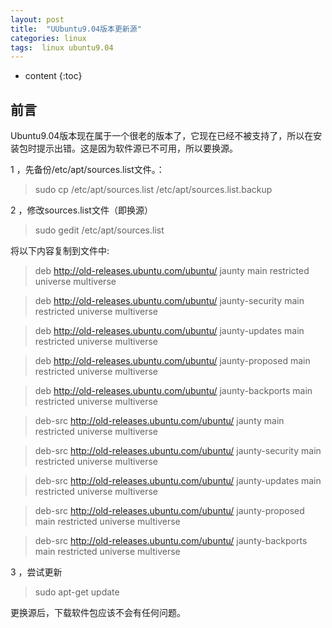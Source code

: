 ```yaml
---
layout: post
title:  "UUbuntu9.04版本更新源"
categories: linux
tags:  linux ubuntu9.04  
---
```


* content
{:toc}

## 前言

Ubuntu9.04版本现在属于一个很老的版本了，它现在已经不被支持了，所以在安装包时提示出错。这是因为软件源已不可用，所以要换源。




1 ，先备份/etc/apt/sources.list文件。：
>  sudo cp /etc/apt/sources.list /etc/apt/sources.list.backup

2 ，修改sources.list文件（即换源）
> sudo gedit /etc/apt/sources.list

将以下内容复制到文件中:
> deb http://old-releases.ubuntu.com/ubuntu/ jaunty main restricted universe multiverse

>  deb http://old-releases.ubuntu.com/ubuntu/ jaunty-security main restricted universe multiverse
 
>  deb http://old-releases.ubuntu.com/ubuntu/ jaunty-updates main restricted universe multiverse

>  deb http://old-releases.ubuntu.com/ubuntu/ jaunty-proposed main restricted universe multiverse

>  deb http://old-releases.ubuntu.com/ubuntu/ jaunty-backports main restricted universe multiverse

>  deb-src http://old-releases.ubuntu.com/ubuntu/ jaunty main restricted universe multiverse

>  deb-src http://old-releases.ubuntu.com/ubuntu/ jaunty-security main restricted universe multiverse

>  deb-src http://old-releases.ubuntu.com/ubuntu/ jaunty-updates main restricted universe multiverse

>  deb-src http://old-releases.ubuntu.com/ubuntu/ jaunty-proposed main restricted universe multiverse

>  deb-src http://old-releases.ubuntu.com/ubuntu/ jaunty-backports main restricted universe multiverse

3 ，尝试更新
> sudo apt-get update


更换源后，下载软件包应该不会有任何问题。


